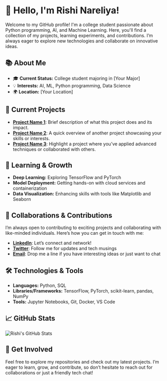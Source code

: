 # 👋 Hello, I'm Rishi Nareliya!

Welcome to my GitHub profile! I'm a college student passionate about Python programming, AI, and Machine Learning. Here, you'll find a collection of my projects, learning experiments, and contributions. I’m always eager to explore new technologies and collaborate on innovative ideas.

## 📚 **About Me**

- 🎓 **Current Status:** College student majoring in [Your Major]
- 💡 **Interests:** AI, ML, Python programming, Data Science
- 🌍 **Location:** [Your Location]

## 🔭 **Current Projects**

- **[Project Name 1](link)**: Brief description of what this project does and its impact.
- **[Project Name 2](link)**: A quick overview of another project showcasing your skills or interests.
- **[Project Name 3](link)**: Highlight a project where you’ve applied advanced techniques or collaborated with others.

## 🌱 **Learning & Growth**

- **Deep Learning:** Exploring TensorFlow and PyTorch
- **Model Deployment:** Getting hands-on with cloud services and containerization
- **Data Visualization:** Enhancing skills with tools like Matplotlib and Seaborn

## 🤝 **Collaborations & Contributions**

I’m always open to contributing to exciting projects and collaborating with like-minded individuals. Here’s how you can get in touch with me:
- **[LinkedIn](https://www.linkedin.com/in/rishinareliya)**: Let’s connect and network!
- **[Twitter](https://twitter.com/rishinareliya)**: Follow me for updates and tech musings
- **[Email](mailto:your.email@example.com)**: Drop me a line if you have interesting ideas or just want to chat

## 🛠 **Technologies & Tools**

- **Languages:** Python, SQL
- **Libraries/Frameworks:** TensorFlow, PyTorch, scikit-learn, pandas, NumPy
- **Tools:** Jupyter Notebooks, Git, Docker, VS Code

## 📈 **GitHub Stats**

![Rishi's GitHub Stats](https://github-readme-stats.vercel.app/api?username=rishi-nareliya&show_icons=true&hide_title=true&hide=prs&count_private=true&theme=radical)

## 🚀 **Get Involved**

Feel free to explore my repositories and check out my latest projects. I’m eager to learn, grow, and contribute, so don’t hesitate to reach out for collaborations or just a friendly tech chat!

